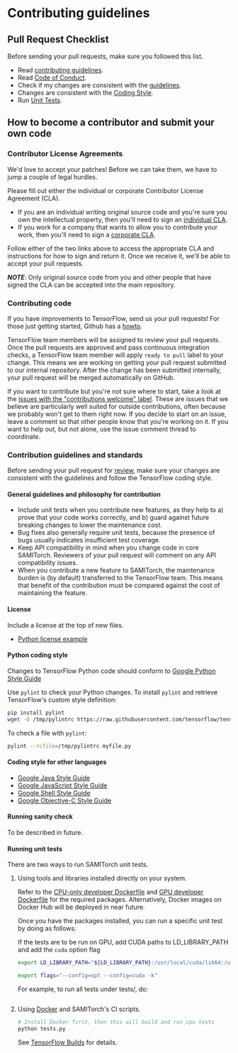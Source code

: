 # Contributing guidelines

## Pull Request Checklist

Before sending your pull requests, make sure you followed this list.

- Read [contributing guidelines](CONTRIBUTING.md).
- Read [Code of Conduct](CODE_OF_CONDUCT.md).
- Check if my changes are consistent with the [guidelines](https://github.com/sami-ets/SamiTorch/master/CONTRIBUTING.md#general-guidelines-and-philosophy-for-contribution).
- Changes are consistent with the [Coding Style](https://github.com/sami-ets/SamiTorch/master/CONTRIBUTING.md#c-coding-style).
- Run [Unit Tests](https://github.com/sami-ets/SamiTorch/master/CONTRIBUTING.md#running-unit-tests).

## How to become a contributor and submit your own code

### Contributor License Agreements

We'd love to accept your patches! Before we can take them, we have to jump a couple of legal hurdles.

Please fill out either the individual or corporate Contributor License Agreement (CLA).

  * If you are an individual writing original source code and you're sure you own the intellectual property, then you'll need to sign an [individual CLA](https://code.google.com/legal/individual-cla-v1.0.html).
  * If you work for a company that wants to allow you to contribute your work, then you'll need to sign a [corporate CLA](https://code.google.com/legal/corporate-cla-v1.0.html).

Follow either of the two links above to access the appropriate CLA and instructions for how to sign and return it. Once we receive it, we'll be able to accept your pull requests.

***NOTE***: Only original source code from you and other people that have signed the CLA can be accepted into the main repository.

### Contributing code

If you have improvements to TensorFlow, send us your pull requests! For those
just getting started, Github has a [howto](https://help.github.com/articles/using-pull-requests/).

TensorFlow team members will be assigned to review your pull requests. Once the
pull requests are approved and pass continuous integration checks, a TensorFlow
team member will apply `ready to pull` label to your change. This means we are
working on getting your pull request submitted to our internal repository. After
the change has been submitted internally, your pull request will be merged
automatically on GitHub.

If you want to contribute but you're not sure where to start, take a look at the
[issues with the "contributions welcome" label](https://github.com/sami-ets/SamiTorch/labels/contributions%20welcome).
These are issues that we believe are particularly well suited for outside
contributions, often because we probably won't get to them right now. If you
decide to start on an issue, leave a comment so that other people know that
you're working on it. If you want to help out, but not alone, use the issue
comment thread to coordinate.

### Contribution guidelines and standards

Before sending your pull request for
[review](https://github.com/sami-ets/SamiTorch/pulls),
make sure your changes are consistent with the guidelines and follow the
TensorFlow coding style.

#### General guidelines and philosophy for contribution

*   Include unit tests when you contribute new features, as they help to a)
    prove that your code works correctly, and b) guard against future breaking
    changes to lower the maintenance cost.
*   Bug fixes also generally require unit tests, because the presence of bugs
    usually indicates insufficient test coverage.
*   Keep API compatibility in mind when you change code in core SAMITorch.
    Reviewers of your pull request will comment on any API compatibility issues.
*   When you contribute a new feature to SAMITorch, the maintenance burden is
    (by default) transferred to the TensorFlow team. This means that benefit of
    the contribution must be compared against the cost of maintaining the
    feature.

#### License

Include a license at the top of new files.

* [Python license example](https://github.com/sami-ets/SamiTorch/)

#### Python coding style

Changes to TensorFlow Python code should conform to
[Google Python Style Guide](https://github.com/google/styleguide/blob/gh-pages/pyguide.md)

Use `pylint` to check your Python changes. To install `pylint` and
retrieve TensorFlow's custom style definition:

```bash
pip install pylint
wget -O /tmp/pylintrc https://raw.githubusercontent.com/tensorflow/tensorflow/master/tensorflow/tools/ci_build/pylintrc
```

To check a file with `pylint`:

```bash
pylint --rcfile=/tmp/pylintrc myfile.py
```

#### Coding style for other languages

* [Google Java Style Guide](https://google.github.io/styleguide/javaguide.html)
* [Google JavaScript Style Guide](https://google.github.io/styleguide/jsguide.html)
* [Google Shell Style Guide](https://google.github.io/styleguide/shell.xml)
* [Google Objective-C Style Guide](https://google.github.io/styleguide/objcguide.html)

#### Running sanity check

To be described in future.

#### Running unit tests

There are two ways to run SAMITorch unit tests.

1.  Using tools and libraries installed directly on your system.

    Refer to the
    [CPU-only developer Dockerfile](https://github.com/sami-ets/SamiTorch/tree/master/docker/Dockerfile.devel)
    and
    [GPU developer Dockerfile](https://github.com/sami-ets/SamiTorch/tree/master/configs/docker/Dockerfile.devel-gpu)
    for the required packages. Alternatively, Docker images on Docker Hub will be deployed in near future.

    Once you have the packages installed, you can run a specific unit test by doing as follows:

    If the tests are to be run on GPU, add CUDA paths to LD_LIBRARY_PATH and add
    the `cuda` option flag

    ```bash
    export LD_LIBRARY_PATH="${LD_LIBRARY_PATH}:/usr/local/cuda/lib64:/usr/local/cuda/extras/CUPTI/lib64:$LD_LIBRARY_PATH"

    export flags="--config=opt --config=cuda -k"
    ```

    For example, to run all tests under tests/, do:

    ```python tests.py
    ```

2.  Using [Docker](https://www.docker.com) and SAMITorch's CI scripts.

    ```bash
    # Install Docker first, then this will build and run cpu tests
    python tests.py
    ```

    See
    [TensorFlow Builds](https://github.com/tensorflow/tensorflow/tree/master/tensorflow/tools/ci_build)
    for details.
